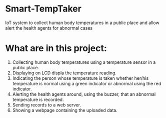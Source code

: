 # Smart-TempTaker
IoT system to collect human body temperatures in a public place and allow alert the health agents for abnormal cases

# What are in this project:
1. Collecting human body temperatures using a temperature sensor in a public place.
2. Displaying on LCD displa the temperature reading.
3. Indicating the person whose temperature is taken whether her/his temperature is normal using a green indicator or abnormal using the red indicator.
4. Alerting the health agents around, using the buzzer, that an abnormal temperature is recorded.
5. Sending records to a web server.
6. Showing a webpage containing the uploaded data.
